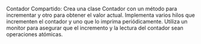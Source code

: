 Contador Compartido: 
Crea una clase Contador con un método para incrementar y otro para obtener el valor actual. 
Implementa varios hilos que incrementen el contador y uno que lo imprima periódicamente. 
Utiliza un monitor para asegurar que el incremento y la lectura del contador sean operaciones atómicas.